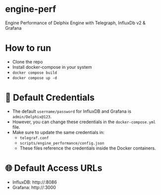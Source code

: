 # engine-perf
Engine Performance of Delphix Engine with Telegraph, InfluxDb v2 &amp; Grafana

# How to run
- Clone the repo
- Install docker-compose in your system
- `docker compose build`
- `docker compose up -d`

# 🔐 Default Credentials
- The default `username/password` for InfluxDB and Grafana is `admin/Delphix@123`.
- However, you can change these credentials in the `docker-compose.yml` file.
- Make sure to update the same credentials in:
  - `telegraf.conf`
  - `scripts/engine_performance/config.json`
  - These files reference the credentials inside the Docker containers.

# 🌐 Default Access URLs
- InfluxDB: http://<host-ip>:8086
- Grafana: http://<host-ip>:3000
